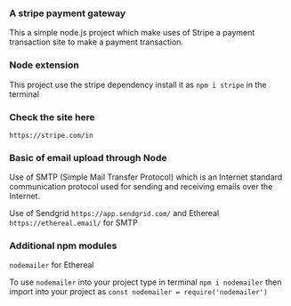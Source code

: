 ### A stripe payment gateway
   
 This a simple node.js project which make uses of Stripe a payment transaction site to make a payment transaction.

### Node extension

 This project use the stripe dependency 
 install it as `npm i stripe` in the terminal

### Check the site here

 ```https://stripe.com/in```
   
### Basic of email upload through Node

 Use of SMTP (Simple Mail Transfer Protocol) which is an Internet standard communication protocol used for sending and receiving emails over the Internet.

 Use of Sendgrid ```https://app.sendgrid.com/``` and Ethereal ```https://ethereal.email/``` for SMTP 

### Additional npm modules

 `nodemailer` for Ethereal

 To use `nodemailer` into your project type in terminal `npm i nodemailer` 
 then import into your project as `const nodemailer = require('nodemailer')`
